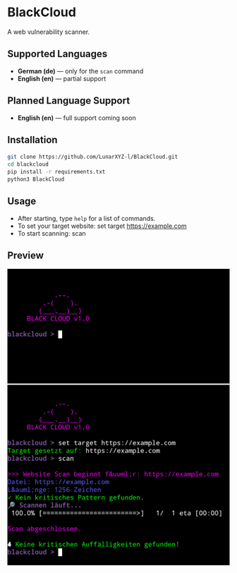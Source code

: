 # BlackCloud
A web vulnerability scanner.

## Supported Languages

- **German (de)** — only for the `scan` command  
- **English (en)** — partial support

## Planned Language Support

- **English (en)** — full support coming soon

## Installation
``` bash
git clone https://github.com/LunarXYZ-l/BlackCloud.git
cd blackcloud
pip install -r requirements.txt
python3 BlackCloud
```

## Usage

- After starting, type `help` for a list of commands.
- To set your target website:
set target https://example.com
- To start scanning:
scan

## Preview

![First screenshot](Screenshot_20250721-221232.png)
![Second screenshot](Screenshot_20250721-221304.png)
